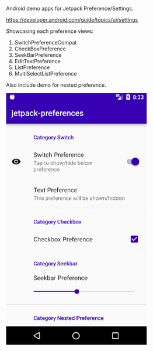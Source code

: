 Android demo apps for Jetpack Preference/Settings.

https://developer.android.com/guide/topics/ui/settings


Showcasing each preference views:


1. SwitchPreferenceCompat
2. CheckBoxPreference
3. SeekBarPreference
4. EditTextPreference
5. ListPreference
6. MultiSelectListPreference


Also include demo for nested preference.


![Capture](capture/capture.PNG)